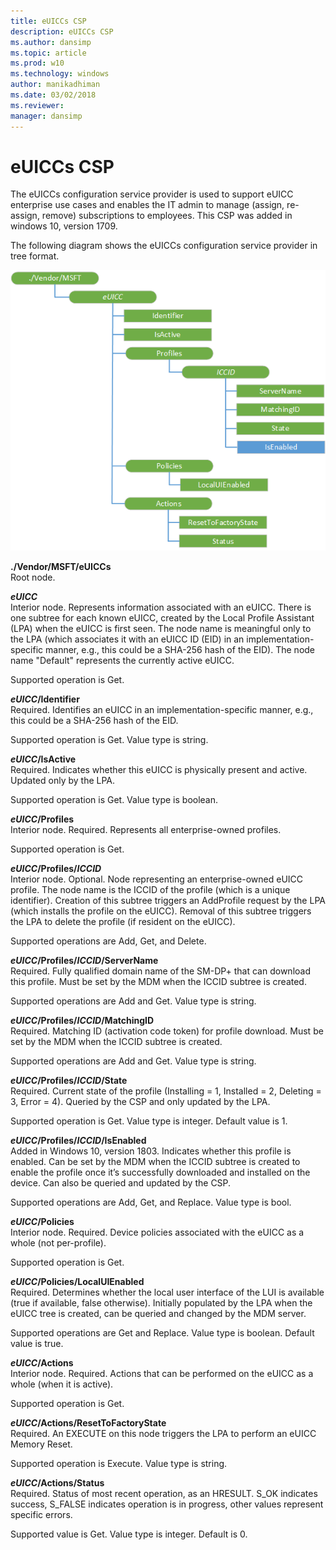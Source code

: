 ```yaml
---
title: eUICCs CSP
description: eUICCs CSP
ms.author: dansimp
ms.topic: article
ms.prod: w10
ms.technology: windows
author: manikadhiman
ms.date: 03/02/2018
ms.reviewer: 
manager: dansimp
---
```


# eUICCs CSP


The eUICCs configuration service provider is used to support eUICC enterprise use cases and enables the IT admin to manage (assign, re-assign, remove) subscriptions to employees. This CSP was added in windows 10, version 1709.

The following diagram shows the eUICCs configuration service provider in tree format.

![euiccs csp](images/provisioning-csp-euiccs.png)

<a href="" id="--vendor-msft-euiccs"></a>**./Vendor/MSFT/eUICCs**  
Root node. 

<a href="" id="euicc"></a>**_eUICC_**  
Interior node. Represents information associated with an eUICC. There is one subtree for each known eUICC, created by the Local Profile Assistant (LPA) when the eUICC is first seen. The node name is meaningful only to the LPA (which associates it with an eUICC ID (EID) in an implementation-specific manner, e.g., this could be a SHA-256 hash of the EID). The node name "Default" represents the currently active eUICC.

Supported operation is Get.

<a href="" id="euicc-identifier"></a>**_eUICC_/Identifier**  
Required. Identifies an eUICC in an implementation-specific manner, e.g., this could be a SHA-256 hash of the EID.

Supported operation is Get. Value type is string.

<a href="" id="euicc-isactive"></a>**_eUICC_/IsActive**  
Required. Indicates whether this eUICC is physically present and active. Updated only by the LPA.

Supported operation is Get. Value type is boolean.

<a href="" id="euicc-profiles"></a>**_eUICC_/Profiles**  
Interior node. Required. Represents all enterprise-owned profiles.

Supported operation is Get.

<a href="" id="euicc-profiles-iccid"></a>**_eUICC_/Profiles/_ICCID_**  
Interior node. Optional. Node representing an enterprise-owned eUICC profile. The node name is the ICCID of the profile (which is a unique identifier). Creation of this subtree triggers an AddProfile request by the LPA (which installs the profile on the eUICC). Removal of this subtree triggers the LPA to delete the profile (if resident on the eUICC).

Supported operations are Add, Get, and Delete.

<a href="" id="euicc-profiles-iccid-servername"></a>**_eUICC_/Profiles/_ICCID_/ServerName**  
Required. Fully qualified domain name of the SM-DP+ that can download this profile. Must be set by the MDM when the ICCID subtree is created.

Supported operations are Add and Get. Value type is string.

<a href="" id="euicc-profiles-iccid-matchingid"></a>**_eUICC_/Profiles/_ICCID_/MatchingID**  
Required. Matching ID (activation code token) for profile download. Must be set by the MDM when the ICCID subtree is created.

Supported operations are Add and Get. Value type is string.

<a href="" id="euicc-profiles-iccid-state"></a>**_eUICC_/Profiles/_ICCID_/State**  
Required. Current state of the profile (Installing = 1, Installed = 2, Deleting = 3, Error = 4). Queried by the CSP and only updated by the LPA.

Supported operation is Get. Value type is integer. Default value is 1.

<a href="" id="euicc-profiles-iccid-isenabled"></a>**_eUICC_/Profiles/_ICCID_/IsEnabled**  
Added in Windows 10, version 1803. Indicates whether this profile is enabled. Can be set by the MDM when the ICCID subtree is created to enable the profile once it’s successfully downloaded and installed on the device. Can also be queried and updated by the CSP.

Supported operations are Add, Get, and Replace. Value type is bool.

<a href="" id="euicc-policies"></a>**_eUICC_/Policies**  
Interior node. Required. Device policies associated with the eUICC as a whole (not per-profile).

Supported operation is Get. 

<a href="" id="euicc-policies-localuienabled"></a>**_eUICC_/Policies/LocalUIEnabled**  
Required. Determines whether the local user interface of the LUI is available (true if available, false otherwise). Initially populated by the LPA when the eUICC tree is created, can be queried and changed by the MDM server.

Supported operations are Get and Replace. Value type is boolean. Default value is true.

<a href="" id="euicc-actions"></a>**_eUICC_/Actions**  
Interior node. Required. Actions that can be performed on the eUICC as a whole (when it is active).

Supported operation is Get.

<a href="" id="euicc-actions-resettofactorystate"></a>**_eUICC_/Actions/ResetToFactoryState**  
Required. An EXECUTE on this node triggers the  LPA to perform an eUICC Memory Reset.

Supported operation is Execute. Value type is string.

<a href="" id="euicc-actions-status"></a>**_eUICC_/Actions/Status**  
Required. Status of most recent operation, as an HRESULT. S_OK indicates success, S_FALSE indicates operation is in progress, other values represent specific errors.

Supported value is Get. Value type is integer. Default is 0.

